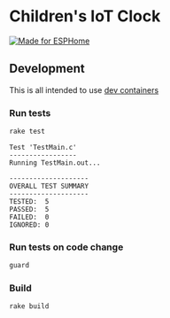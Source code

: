 # Children's IoT Clock


[![Made for ESPHome](https://esphome.io/_static/made-for-esphome-black-on-white.svg)](https://esphome.io/guides/made_for_esphome)

## Development

This is all intended to use [dev containers](https://containers.dev/)

### Run tests

```bash
rake test
```

```raw
Test 'TestMain.c'
-----------------
Running TestMain.out...

--------------------
OVERALL TEST SUMMARY
--------------------
TESTED:  5
PASSED:  5
FAILED:  0
IGNORED: 0
```

### Run tests on code change

```bash
guard
```

### Build
```bash
rake build
```